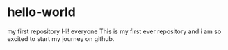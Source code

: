 # hello-world
my first repository 
Hi! everyone
This is my first ever repository and i am so excited to start my journey on github.

